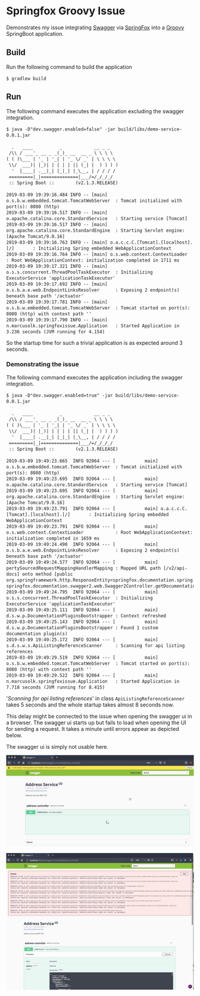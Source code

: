 # Springfox Groovy Issue

Demonstrates my issue integrating [Swagger](https://swagger.io) via [SpringFox](https://springfox.github.io/springfox/) into a [Groovy](http://www.groovy-lang.org/) SpringBoot application.

## Build

Run the following command to build the application

```
$ gradlew build
```

## Run

The following command executes the application excluding the swagger integration.

```
$ java -D"dev.swagger.enabled=false" -jar build/libs/demo-service-0.0.1.jar

  .   ____          _            __ _ _
 /\\ / ___'_ __ _ _(_)_ __  __ _ \ \ \ \
( ( )\___ | '_ | '_| | '_ \/ _` | \ \ \ \
 \\/  ___)| |_)| | | | | || (_| |  ) ) ) )
  '  |____| .__|_| |_|_| |_\__, | / / / /
 =========|_|==============|___/=/_/_/_/
 :: Spring Boot ::        (v2.1.3.RELEASE)

2019-03-09 19:39:16.484 INFO -- [main] o.s.b.w.embedded.tomcat.TomcatWebServer  : Tomcat initialized with port(s): 8080 (http)
2019-03-09 19:39:16.517 INFO -- [main] o.apache.catalina.core.StandardService   : Starting service [Tomcat]
2019-03-09 19:39:16.517 INFO -- [main] org.apache.catalina.core.StandardEngine  : Starting Servlet engine: [Apache Tomcat/9.0.16]
2019-03-09 19:39:16.763 INFO -- [main] o.a.c.c.C.[Tomcat].[localhost].[/]       : Initializing Spring embedded WebApplicationContext
2019-03-09 19:39:16.764 INFO -- [main] o.s.web.context.ContextLoader            : Root WebApplicationContext: initialization completed in 1711 ms
2019-03-09 19:39:17.321 INFO -- [main] o.s.s.concurrent.ThreadPoolTaskExecutor  : Initializing ExecutorService 'applicationTaskExecutor'
2019-03-09 19:39:17.692 INFO -- [main] o.s.b.a.e.web.EndpointLinksResolver      : Exposing 2 endpoint(s) beneath base path '/actuator'
2019-03-09 19:39:17.781 INFO -- [main] o.s.b.w.embedded.tomcat.TomcatWebServer  : Tomcat started on port(s): 8080 (http) with context path ''
2019-03-09 19:39:17.790 INFO -- [main] n.marcusolk.springfoxissue.Application   : Started Application in 3.236 seconds (JVM running for 4.154)
```

So the startup time for such a trivial application is as expected around 3 seconds.

### Demonstrating the issue

The following command executes the application including the swagger integration.

```
$ java -D"dev.swagger.enabled=true" -jar build/libs/demo-service-0.0.1.jar

  .   ____          _            __ _ _
 /\\ / ___'_ __ _ _(_)_ __  __ _ \ \ \ \
( ( )\___ | '_ | '_| | '_ \/ _` | \ \ \ \
 \\/  ___)| |_)| | | | | || (_| |  ) ) ) )
  '  |____| .__|_| |_|_| |_\__, | / / / /
 =========|_|==============|___/=/_/_/_/
 :: Spring Boot ::        (v2.1.3.RELEASE)

2019-03-09 19:49:23.665  INFO 92064 --- [           main] o.s.b.w.embedded.tomcat.TomcatWebServer  : Tomcat initialized with port(s): 8080 (http)
2019-03-09 19:49:23.695  INFO 92064 --- [           main] o.apache.catalina.core.StandardService   : Starting service [Tomcat]
2019-03-09 19:49:23.695  INFO 92064 --- [           main] org.apache.catalina.core.StandardEngine  : Starting Servlet engine: [Apache Tomcat/9.0.16]
2019-03-09 19:49:23.791  INFO 92064 --- [           main] o.a.c.c.C.[Tomcat].[localhost].[/]       : Initializing Spring embedded WebApplicationContext
2019-03-09 19:49:23.791  INFO 92064 --- [           main] o.s.web.context.ContextLoader            : Root WebApplicationContext: initialization completed in 1659 ms
2019-03-09 19:49:24.490  INFO 92064 --- [           main] o.s.b.a.e.web.EndpointLinksResolver      : Exposing 2 endpoint(s) beneath base path '/actuator'
2019-03-09 19:49:24.577  INFO 92064 --- [           main] pertySourcedRequestMappingHandlerMapping : Mapped URL path [/v2/api-docs] onto method [public org.springframework.http.ResponseEntity<springfox.documentation.spring.web.json.Json> springfox.documentation.swagger2.web.Swagger2Controller.getDocumentation(java.lang.String,javax.servlet.http.HttpServletRequest)]
2019-03-09 19:49:24.795  INFO 92064 --- [           main] o.s.s.concurrent.ThreadPoolTaskExecutor  : Initializing ExecutorService 'applicationTaskExecutor'
2019-03-09 19:49:25.111  INFO 92064 --- [           main] d.s.w.p.DocumentationPluginsBootstrapper : Context refreshed
2019-03-09 19:49:25.143  INFO 92064 --- [           main] d.s.w.p.DocumentationPluginsBootstrapper : Found 1 custom documentation plugin(s)
2019-03-09 19:49:25.172  INFO 92064 --- [           main] s.d.s.w.s.ApiListingReferenceScanner     : Scanning for api listing references
2019-03-09 19:49:29.519  INFO 92064 --- [           main] o.s.b.w.embedded.tomcat.TomcatWebServer  : Tomcat started on port(s): 8080 (http) with context path ''
2019-03-09 19:49:29.522  INFO 92064 --- [           main] n.marcusolk.springfoxissue.Application   : Started Application in 7.718 seconds (JVM running for 8.415)
```

'_Scanning for api listing references_' in class `ApiListingReferenceScanner` takes 5 seconds and the whole startup takes almost 8 seconds now.

This delay might be connected to the issue when opening the swagger ui in a browser. The swagger ui starts up but fails to load when opening the UI for sending a request.
It takes a minute until errors appear as depicted below.

The swagger ui is simply not usable here.

![swagger-ui-issue-01.jpg](swagger-ui-issue-01.jpg)

![swagger-ui-issue-02.jpg](swagger-ui-issue-02.jpg)
 